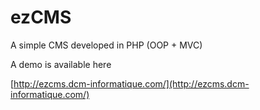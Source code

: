# ezCMS

A simple CMS developed in PHP (OOP + MVC)

A demo is available here

[http://ezcms.dcm-informatique.com/](http://ezcms.dcm-informatique.com/)